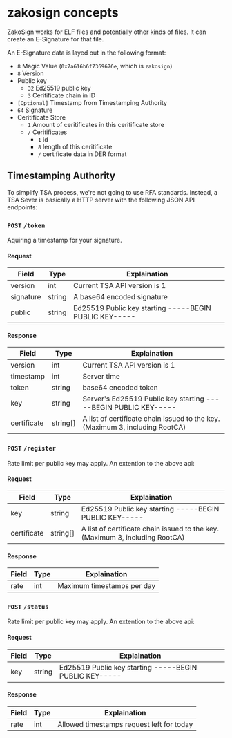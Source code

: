 # zakosign concepts

ZakoSign works for ELF files and potentially other kinds of files.
It can create an E-Signature for that file.

An E-Signature data is layed out in the following format:

- `8` Magic Value (`0x7a616b6f7369676e`, which is `zakosign`)
- `8` Version
- Public key
    - `32` Ed25519 public key
    - `3` Ceritificate chain in ID
- `[Optional]` Timestamp from Timestamping Authority
- `64` Signature
- Ceritificate Store
    - `1` Amount of ceritificates in this ceritificate store
    - `/` Ceritificates
        - `1` id
        - `8` length of this ceritificate
        - `/` certificate data in DER format

## Timestamping Authority

To simplify TSA process, we're not going to use RFA standards.
Instead, a TSA Sever is basically a HTTP server with the following JSON API endpoints:

### `POST` `/token`

Aquiring a timestamp for your signature.

#### Request

| Field     | Type   | Explaination                                           |
|-----------|--------|--------------------------------------------------------|
| version   | int    | Current TSA API version is 1                           |
| signature | string | A base64 encoded signature                             |
| public    | string | Ed25519 Public key starting -----BEGIN PUBLIC KEY----- |

#### Response

| Field       | Type     | Explaination                 |
|-------------|----------|------------------------------|
| version     | int      | Current TSA API version is 1 |
| timestamp   | int      | Server time                  |
| token       | string   | base64 encoded token         |
| key         | string   | Server's Ed25519 Public key starting -----BEGIN PUBLIC KEY-----|
| certificate | string[] | A list of certificate chain issued to the key. (Maximum 3, including RootCA) |

### `POST` `/register`

Rate limit per public key may apply. An extention to the above api:

#### Request
| Field       | Type     | Explaination                                                                 |
|-------------|----------|------------------------------------------------------------------------------|
| key         | string   | Ed25519 Public key starting -----BEGIN PUBLIC KEY-----                       |
| certificate | string[] | A list of certificate chain issued to the key. (Maximum 3, including RootCA) |

#### Response
| Field | Type | Explaination               |
|-------|------|----------------------------|
| rate  | int  | Maximum timestamps per day |

### `POST` `/status`

Rate limit per public key may apply. An extention to the above api:

#### Request
| Field       | Type     | Explaination                                                                 |
|-------------|----------|------------------------------------------------------------------------------|
| key         | string   | Ed25519 Public key starting -----BEGIN PUBLIC KEY-----                       |

#### Response
| Field | Type | Explaination                              |
|-------|------|-------------------------------------------|
| rate  | int  | Allowed timestamps request left for today |

